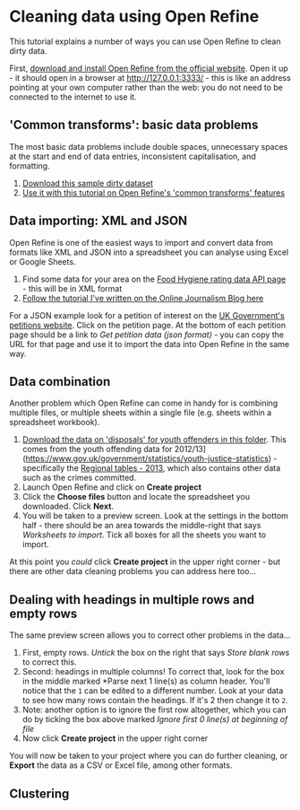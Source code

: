 # Cleaning data using Open Refine

This tutorial explains a number of ways you can use Open Refine to clean dirty data. 

First, [download and install Open Refine from the official website](http://openrefine.org/download.html). Open it up - it should open in a browser at http://127.0.0.1:3333/ - this is like an address pointing at your own computer rather than the web: you do not need to be connected to the internet to use it.

## 'Common transforms': basic data problems

The most basic data problems include double spaces, unnecessary spaces at the start and end of data entries, inconsistent capitalisation, and formatting. 

1. [Download this sample dirty dataset](https://docs.google.com/spreadsheets/d/1CDWBeqpUTBd1TkmDz_M6UGRWdHgU7LOcoiGRTvIttKA/edit?usp=sharing#gid=0)
2. [Use it with this tutorial on Open Refine's 'common transforms' features](https://onlinejournalismblog.com/2011/07/05/cleaning-data-using-google-refine-a-quick-guide-2/)

## Data importing: XML and JSON

Open Refine is one of the easiest ways to import and convert data from formats like XML and JSON into a spreadsheet you can analyse using Excel or Google Sheets.

1. Find some data for your area on the [Food Hygiene rating data API page](http://ratings.food.gov.uk/open-data/) - this will be in XML format
2. [Follow the tutorial I've written on the Online Journalism Blog here](https://onlinejournalismblog.com/2015/10/21/how-to-convert-xml-or-json-into-spreadsheets-using-open-refine/)

For a JSON example look for a petition of interest on the [UK Government's petitions website](https://petition.parliament.uk/petitions). Click on the petition page. At the bottom of each petition page should be a link to *Get petition data (json format)* - you can copy the URL for that page and use it to import the data into Open Refine in the same way.

## Data combination

Another problem which Open Refine can come in handy for is combining multiple files, or multiple sheets within a single file (e.g. sheets within a spreadsheet workbook).

1. [Download the data on 'disposals' for youth offenders in this folder](https://github.com/paulbradshaw/MED7369-Specialist-Investigative-Journalism/blob/master/cleaning/Disposals%20by%20region%202012-13%20Table.xls). This comes from the youth offending data for 2012/13](https://www.gov.uk/government/statistics/youth-justice-statistics) - specifically the [Regional tables - 2013](https://www.gov.uk/government/uploads/system/uploads/attachment_data/file/286086/regional-tables-2013.zip), which also contains other data such as the crimes committed.
2. Launch Open Refine and click on **Create project**
3. Click the **Choose files** button and locate the spreadsheet you downloaded. Click **Next**.
4. You will be taken to a preview screen. Look at the settings in the bottom half - there should be an area towards the middle-right that says *Worksheets to import*. Tick all boxes for all the sheets you want to import.

At this point you *could* click **Create project** in the upper right corner - but there are other data cleaning problems you can address here too...

## Dealing with headings in multiple rows and empty rows

The same preview screen allows you to correct other problems in the data...

1. First, empty rows. *Untick* the box on the right that says *Store blank rows* to correct this.
2. Second: headings in multiple columns! To correct that, look for the box in the middle marked *Parse next 1 line(s) as column header. You'll notice that the `1` can be edited to a different number. Look at your data to see how many rows contain the headings. If it's 2 then change it to `2`. 
3. Note: another option is to ignore the first row altogether, which you can do by ticking the box above marked *Ignore first 0 line(s) at beginning of file*
3. Now click **Create project** in the upper right corner

You will now be taken to your project where you can do further cleaning, or **Export** the data as a CSV or Excel file, among other formats.

## Clustering

